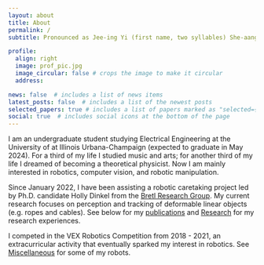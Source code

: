 ```yaml
---
layout: about
title: About
permalink: /
subtitle: Pronounced as Jee-ing Yi (first name, two syllables) She-aang (last name)

profile:
  align: right
  image: prof_pic.jpg
  image_circular: false # crops the image to make it circular
  address:

news: false  # includes a list of news items
latest_posts: false  # includes a list of the newest posts
selected_papers: true # includes a list of papers marked as "selected={true}"
social: true  # includes social icons at the bottom of the page
---
```


I am an undergraduate student studying Electrical Engineering at the University of at Illinois Urbana-Champaign (expected to graduate in May 2024). For a third of my life I studied music and arts; for another third of my life I dreamed of becoming a theoretical physicist. Now I am mainly interested in robotics, computer vision, and robotic manipulation.

Since January 2022, I have been assisting a robotic caretaking project led by Ph.D. candidate Holly Dinkel from the [Bretl Research Group](http://bretl.csl.illinois.edu/). My current research focuses on perception and tracking of deformable linear objects (e.g. ropes and cables). See below for my [publications](https://jingyi-xiang.github.io/publications/) and [Research](https://jingyi-xiang.github.io/research/) for my research experiences.

I competed in the VEX Robotics Competition from 2018 - 2021, an extracurricular activity that eventually sparked my interest in robotics. See [Miscellaneous](https://jingyi-xiang.github.io/miscellaneous/) for some of my robots.

&nbsp;